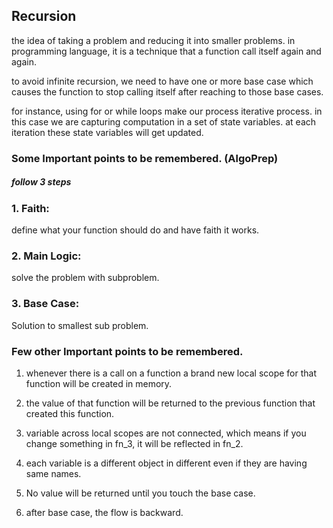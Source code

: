 ## Recursion

the idea of taking a problem and reducing it into smaller problems.
in programming language, it is a technique that a function call itself again and again.

to avoid infinite recursion, we need to have one or more base case which causes the function to stop calling itself after reaching to those base cases.

for instance, using for or while loops make our process iterative process. in this case we are capturing computation in a set of state variables.
at each iteration these state variables will get updated.

### Some Important points to be remembered. (AlgoPrep)

##### follow 3 steps

### 1. Faith:

define what your function should do and have faith it works.

### 2. Main Logic:

solve the problem with subproblem.

### 3. Base Case:

Solution to smallest sub problem.

### Few other Important points to be remembered.

1. whenever there is a call on a function a brand new local scope for that function will be created in memory.

2. the value of that function will be returned to the previous function that created this function.

3. variable across local scopes are not connected, which means if you change something in fn_3, it will be reflected in fn_2.
4. each variable is a different object in different even if they are having same names.
5. No value will be returned until you touch the base case.

6. after base case, the flow is backward.

